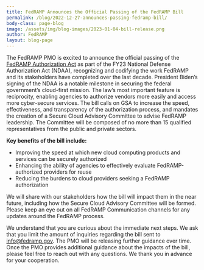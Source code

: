 ```yaml
---
title: FedRAMP Announces the Official Passing of the FedRAMP Bill
permalink: /blog/2022-12-27-announces-passing-fedramp-bill/
body-class: page-blog
image: /assets/img/blog-images/2023-01-04-bill-release.png
author: FedRAMP
layout: blog-page
---
```

The FedRAMP PMO is excited to announce the official passing of the <a href="https://https://www.congress.gov/117/bills/hr8956/BILLS-117hr8956rfs.pdf" target="_blank" rel="noopener noreferrer">FedRAMP Authorization Act</a> as part of the FY23 National Defense Authorization Act (NDAA), recognizing and codifying the work FedRAMP and its stakeholders have completed over the last decade. President Biden’s signing of the NDAA is a notable milestone in securing the federal government’s cloud-first mission. The law’s most important feature is reciprocity, enabling agencies to authorize vendors more easily and access more cyber-secure services. The bill calls on GSA to increase the speed, effectiveness, and transparency of the authorization process, and mandates the creation of a Secure Cloud Advisory Committee to advise FedRAMP leadership. The Committee will be composed of no more than 15 qualified representatives from the public and private sectors.

<b>Key benefits of the bill include:</b>
- Improving the speed at which new cloud computing products and services can be securely authorized
- Enhancing the ability of agencies to effectively evaluate FedRAMP-authorized providers for reuse
- Reducing the burdens to cloud providers seeking a FedRAMP authorization

We will share with our stakeholders how the bill will impact them in the near future, including how the Secure Cloud Advisory Committee will be formed. Please keep an eye out on all FedRAMP Communication channels for any updates around the FedRAMP process.

We understand that you are curious about the immediate next steps. We ask that you limit the amount of inquiries regarding the bill sent to <a href="mailto:info@fedramp.gov">info@fedramp.gov</a>. The PMO will be releasing further guidance over time. Once the PMO provides additional guidance about the impacts of the bill, please feel free to reach out with any questions. We thank you in advance for your cooperation.
